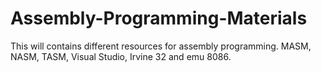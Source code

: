 # Assembly-Programming-Materials
This will contains different resources for assembly  programming. MASM, NASM, TASM, Visual Studio, Irvine 32 and emu 8086. 
